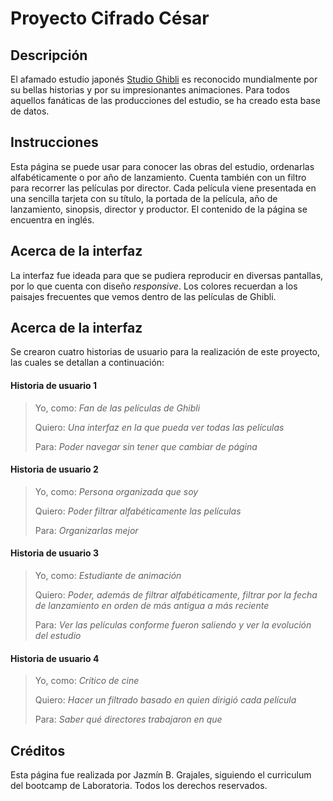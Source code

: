 
# Proyecto Cifrado César

## Descripción

El afamado estudio japonés [Studio Ghibli](https://es.wikipedia.org/wiki/Studio_Ghibli) es reconocido mundialmente por su bellas historias y por su impresionantes animaciones.
Para todos aquellos fanáticas de las producciones del estudio, se ha creado esta base de datos.

## Instrucciones

Esta página se puede usar para conocer las obras del estudio, ordenarlas alfabéticamente o por año de lanzamiento. Cuenta también con un filtro para recorrer las películas por director.
Cada película viene presentada en una sencilla tarjeta con su título, la portada de la película, año de lanzamiento, sinopsis, director y productor.
El contenido de la página se encuentra en inglés.

## Acerca de la interfaz

La interfaz fue ideada para que se pudiera reproducir en diversas pantallas, por lo que cuenta con diseño _responsive_. Los colores recuerdan a los paisajes frecuentes que vemos dentro de las películas de Ghibli.

## Acerca de la interfaz

Se crearon cuatro historias de usuario para la realización de este proyecto, las cuales se detallan a continuación:

#### Historia de usuario 1

>Yo, como: _Fan de las películas de Ghibli_
>
>Quiero: _Una interfaz en la que pueda ver todas las películas_
>
>Para: _Poder navegar sin tener que cambiar de página_

#### Historia de usuario 2

>Yo, como: _Persona organizada que soy_
>
>Quiero: _Poder filtrar alfabéticamente las películas_
>
>Para: _Organizarlas mejor_

#### Historia de usuario 3

>Yo, como: _Estudiante de animación_
>
>Quiero: _Poder, además de filtrar alfabéticamente, filtrar por la fecha de lanzamiento en orden de más antigua a más reciente_
>
>Para: _Ver las películas conforme fueron saliendo y ver la evolución del estudio_

#### Historia de usuario 4

>Yo, como: _Crítico de cine_
>
>Quiero: _Hacer un filtrado basado en quien dirigió cada película_
>
>Para: _Saber qué directores trabajaron en que_

## Créditos

Esta página fue realizada por Jazmín B. Grajales, siguiendo el curriculum del bootcamp de Laboratoria. Todos los derechos reservados.